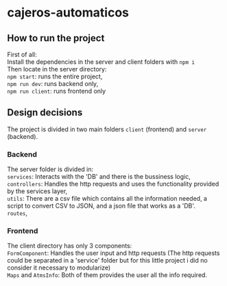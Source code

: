 # cajeros-automaticos
 
 ## How to run the project
 First of all:  
 Install the dependencies in the server and client folders with `npm i`  
 Then locate in the server directory:  
 `npm start`: runs the entire project,  
 `npm run dev`: runs backend only,  
 `npm run client`: runs frontend only  
 ## Design decisions
 The project is divided in two main folders `client` (frontend) and `server` (backend).  
 ### Backend
 The server folder is divided in:  
 `services`: Interacts with the 'DB' and there is the bussiness logic,  
 `controllers`: Handles the http requests and uses the functionality provided by the services layer,  
 `utils`: There are a csv file which contains all the information needed, a script to convert CSV to JSON, and a json file
 that works as a 'DB'.  
 `routes`,  
 ### Frontend
 The client directory has only 3 components:   
 `FormComponent`: Handles the user input and http requests (The http requests could be separated in a 'service' folder but for this little project i did no consider it necessary to modularize)  
 `Maps` and `AtmsInfo`: Both of them provides the user all the info required.
